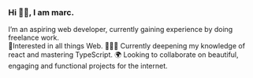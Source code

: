 ### Hi 👋🏾, I am marc.
I’m an aspiring web developer, currently gaining experience by doing freelance work.  
🧩Interested in all things Web.
👨🏾‍💻 Currently deepening my knowledge of react and mastering TypeScript.
🌍 Looking to collaborate on beautiful, engaging and functional projects for the internet.


<!--
**relentless95/relentless95** is a ✨ _special_ ✨ repository because its `README.md` (this file) appears on your GitHub profile.

Here are some ideas to get you started:

- 🔭 I’m currently working on ...
- 🌱 I’m currently learning ...
- 👯 I’m looking to collaborate on ...
- 🤔 I’m looking for help with ...
- 💬 Ask me about ...
- 📫 How to reach me: ...
- 😄 Pronouns: ...
- ⚡ Fun fact: ...
-->
